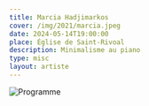 ```yaml
---
title: Marcia Hadjimarkos
cover: /img/2021/marcia.jpeg
date: 2024-05-14T19:00:00
place: Église de Saint-Rivoal
description: Minimalisme au piano 
type: misc
layout: artiste
---
```


![Programme](/img/2024/marcia-hadjimarkos/programme.jpg)
